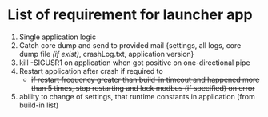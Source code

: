 # List of requirement for launcher app
1. Single application logic
2. Catch core dump and send to provided mail {settings, all logs, core dump file *(if exist)*, crashLog.txt, application version}
3. kill -SIGUSR1 on application when got positive on one-directional pipe
4. Restart application after crash if required to
    * ~~if restart frequency greater than build-in timeout and happened more than 5 times, stop restarting and lock modbus (if specified) on error~~
5. ability to change of settings, that runtime constants in application (from build-in list)